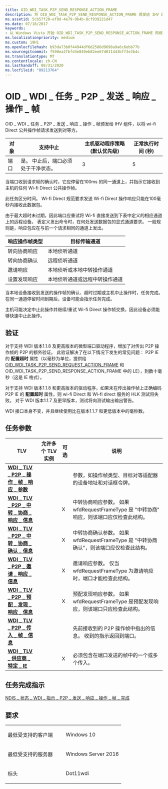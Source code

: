 ```yaml
---
title: OID_WDI_TASK_P2P_SEND_RESPONSE_ACTION_FRAME
description: 将 OID_WDI_TASK_P2P_SEND_RESPONSE_ACTION_FRAME 颁发给 IHV 组件，以便将 Wi-fi Direct 公共操作帧请求发送到对等方。
ms.assetid: 5cb57f20-ef9d-4e79-9b4b-8cf939221d47
ms.date: 07/18/2017
keywords:
- 从 Windows Vista 开始 OID_WDI_TASK_P2P_SEND_RESPONSE_ACTION_FRAME 网络驱动程序
ms.localizationpriority: medium
ms.custom: 19H1
ms.openlocfilehash: b93da73b0f44944df6d2586d9698a9a6c6ebb77b
ms.sourcegitcommit: f500ea2fbfd3e849eb82ee67d011443bff3e2b4c
ms.translationtype: MT
ms.contentlocale: zh-CN
ms.lasthandoff: 08/31/2020
ms.locfileid: "89213764"
---
```

# <a name="oid_wdi_task_p2p_send_response_action_frame"></a>OID \_ WDI \_ 任务 \_ P2P \_ 发送 \_ 响应 \_ 操作 \_ 帧


OID \_ WDI \_ 任务 \_ P2P \_ 发送 \_ 响应 \_ 操作 \_ 帧颁发给 IHV 组件，以将 wi-fi Direct 公共操作帧请求发送到对等方。

| 对象 | 支持中止                                           | 主机驱动程序策略 (默认优先级)  | 正常执行时间 (秒)  |
|--------|---------------------------------------------------------|---------------------------------------|---------------------------------|
| 端口   | 是。 中止后，端口必须处于干净状态。 | 3                                     | 5                               |

 

当端口收到请求帧的确认时，它应停留在100ms 的同一通道上，并指示它接收到主机的任何 Wi-fi Direct 公共操作帧。

此任务区分时间。 Wi-fi Direct 规范要求发送 Wi-fi Direct 操作响应只能在100毫秒内接收此数据包。

由于最大超时未过期，因此端口应重试将 Wi-fi 直接发送到下表中定义的相应通道上的远程设备。 表定义发出命令时，在何处发送数据包的显式通道要求。 一般规则是，响应包应在与前一个请求相同的通道上发出。

| 响应操作帧类型   | 目标传输通道                               |
|------------------------------|-------------------------------------------------------|
| 转向协商响应      | 本地侦听通道                                  |
| 转向协商确认  | 远程侦听通道                                 |
| 邀请响应          | 本地侦听或本地中转操作通道          |
| 设置发现响应 | 本地侦听通道或远程中转操作通道 |

 

当本地设备接收到发送的操作帧的确认、超时过期或主机中止操作时，任务完成。 在同一通道停留时间到期后，设备可能会指示任务完成。

主机可能决定中止此操作并继续/重试 Wi-fi Direct 操作帧交换，因此设备必须能够快速中止此操作。

## <a name="validation"></a>验证

对于支持 WDI 版本1.1.8 及更高版本的微型端口驱动程序，增加了对传出 P2P 操作帧的 P2P 的额外验证。 此验证解决了在以下情况下发生的常见问题： P2P IE 的 **配置超时** 属性（以毫秒为单位，提供给 [OID_WDI_TASK_P2P_SEND_REQUEST_ACTION_FRAME](oid-wdi-task-p2p-send-request-action-frame.md) 和 OID_WDI_TASK_P2P_SEND_RESPONSE_ACTION_FRAME 中的 LE），到数十毫秒（这是 IE 格式）。

对于支持 WDI 版本1.1.8 和更高版本的驱动程序，如果未在传出操作帧上正确编码 P2P IE 的 **配置超时** 属性，则 wi-fi Direct 和 Wi-fi direct 服务的 HLK 测试将失败。 对于 WDI 版本1.1.7 及更早版本，测试将向测试输出输出警告。

WDI 接口本身不变，并且继续使用比在版本1.1.7 和更低版本中的毫秒数。

## <a name="task-parameters"></a>任务参数


| TLV                                                                                                               | 允许多个 TLV 实例 | 可选 | 说明                                                                                                                                    |
|-------------------------------------------------------------------------------------------------------------------|--------------------------------|----------|------------------------------------------------------------------------------------------------------------------------------------------------|
| [**WDI \_ TLV \_ P2P \_ 操作 \_ 帧 \_ 响应 \_ 参数**](./wdi-tlv-p2p-action-frame-response-parameters.md)   |                                |          | 参数，如操作帧类型、目标对等适配器的设备地址和对话框令牌。                                                 |
| [**WDI \_ TLV \_ P2P \_ 中转 \_ 协商 \_ 响应 \_ 信息**](./wdi-tlv-p2p-go-negotiation-response-info.md)           |                                | X        | 中转协商响应参数。 如果 wfdRequestFrameType 是 "中转协商" 响应，则该端口应仅检查此结构。            |
| [**WDI \_ TLV \_ P2P \_ 中转 \_ 协商 \_ 确认 \_ 信息**](./wdi-tlv-p2p-go-negotiation-confirmation-info.md)   |                                | X        | 中转协商确认参数。 如果 wfdRequestFrameType 是 "中转协商确认"，则该端口应仅检查此结构。    |
| [**WDI \_ TLV \_ P2P \_ 邀请 \_ 响应 \_ 信息**](./wdi-tlv-p2p-invitation-response-info.md)                    |                                | X        | 邀请响应参数。 仅当 wfdRequestFrameType 为邀请响应时，端口才能检查此结构。                   |
| [**WDI \_ TLV \_ P2P \_ 预配 \_ 发现 \_ 响应 \_ 信息**](./wdi-tlv-p2p-provision-discovery-response-info.md) |                                | X        | 预配发现响应参数。 如果 wfdRequestFrameType 是预配发现响应，则该端口只应检查此结构。 |
| [**WDI \_ TLV \_ P2P \_ 传入 \_ 帧 \_ 信息**](./wdi-tlv-p2p-incoming-frame-information.md)                |                                |          | 先前接收到的 P2P 操作帧中指出的信息。 收到的指示返回到端口。            |
| [**WDI \_ TLV \_ 供应商 \_ 特定 \_ IE**](./wdi-tlv-vendor-specific-ie.md)                                         |                                | X        | 必须包含在端口发送的帧中的一个或多个传入。                                                                           |

 

## <a name="task-completion-indication"></a>任务完成指示


[NDIS \_ 状态 \_ WDI \_ 指示 \_ P2P \_ 发送 \_ 响应 \_ 操作 \_ 帧 \_ 完成](ndis-status-wdi-indication-p2p-send-response-action-frame-complete.md)

<a name="requirements"></a>要求
------------

<table>
<colgroup>
<col width="50%" />
<col width="50%" />
</colgroup>
<tbody>
<tr class="odd">
<td><p>最低受支持的客户端</p></td>
<td><p>Windows 10</p></td>
</tr>
<tr class="even">
<td><p>最低受支持的服务器</p></td>
<td><p>Windows Server 2016</p></td>
</tr>
<tr class="odd">
<td><p>标头</p></td>
<td>Dot11wdi</td>
</tr>
</tbody>
</table>

 

